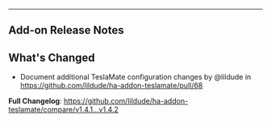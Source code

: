 ---

## Add-on Release Notes




## What's Changed
* Document additional TeslaMate configuration changes by @lildude in https://github.com/lildude/ha-addon-teslamate/pull/68


**Full Changelog**: https://github.com/lildude/ha-addon-teslamate/compare/v1.4.1...v1.4.2
